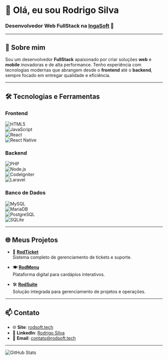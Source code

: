# 👋 Olá, eu sou **Rodrigo Silva**  
### Desenvolvedor Web FullStack na [IngaSoft](https://rodsoft.tech) 🚀  

---

## 🌟 Sobre mim  
Sou um desenvolvedor **FullStack** apaixonado por criar soluções **web** e **mobile** inovadoras e de alta performance. Tenho experiência com tecnologias modernas que abrangem desde o **frontend** até o **backend**, sempre focado em entregar qualidade e eficiência.

---

## 🛠️ Tecnologias e Ferramentas

### **Frontend**
![HTML5](https://img.shields.io/badge/HTML5-E34F26?style=flat&logo=html5&logoColor=white)  
![JavaScript](https://img.shields.io/badge/JavaScript-323330?style=flat&logo=javascript&logoColor=F7DF1E)  
![React](https://img.shields.io/badge/React-20232A?style=flat&logo=react&logoColor=61DAFB)  
![React Native](https://img.shields.io/badge/React_Native-20232A?style=flat&logo=react&logoColor=61DAFB)  

### **Backend**
![PHP](https://img.shields.io/badge/PHP-777BB4?style=flat&logo=php&logoColor=white)  
![Node.js](https://img.shields.io/badge/Node.js-339933?style=flat&logo=node.js&logoColor=white)  
![CodeIgniter](https://img.shields.io/badge/CodeIgniter-EE4623?style=flat&logo=codeigniter&logoColor=white)  
![Laravel](https://img.shields.io/badge/Laravel-FF2D20?style=flat&logo=laravel&logoColor=white)

### **Banco de Dados**
![MySQL](https://img.shields.io/badge/MySQL-00000F?style=flat&logo=mysql&logoColor=white)  
![MariaDB](https://img.shields.io/badge/MariaDB-003545?style=flat&logo=mariadb&logoColor=white)  
![PostgreSQL](https://img.shields.io/badge/PostgreSQL-316192?style=flat&logo=postgresql&logoColor=white)  
![SQLite](https://img.shields.io/badge/SQLite-07405E?style=flat&logo=sqlite&logoColor=white)  

---

## 🌐 **Meus Projetos**

- 🚀 [**RodTicket**](https://rodsoft.tech/produtos/rodticket)  
  Sistema completo de gerenciamento de tickets e suporte.

- 🍽️ [**RodMenu**](https://rodsoft.tech/produtos/rodmenu)  
  Plataforma digital para cardápios interativos.

- 🛠️ [**RodSuite**](https://rodsoft.tech/produtos/rodsuite)  
  Solução integrada para gerenciamento de projetos e operações.

---

## 📫 **Contato**

- 🌐 **Site**: [rodsoft.tech](https://rodsoft.tech)  
- 💼 **LinkedIn**: [Rodrigo Silva](https://www.linkedin.com/in/rodrigo-silva-b083a8271/)  
- 📧 **Email**: [contato@rodsoft.tech](mailto:contato@rodsoft.tech)  

---

![GitHub Stats](https://github-readme-stats.vercel.app/api?username=rodrigo-silva&show_icons=true&theme=radical)
